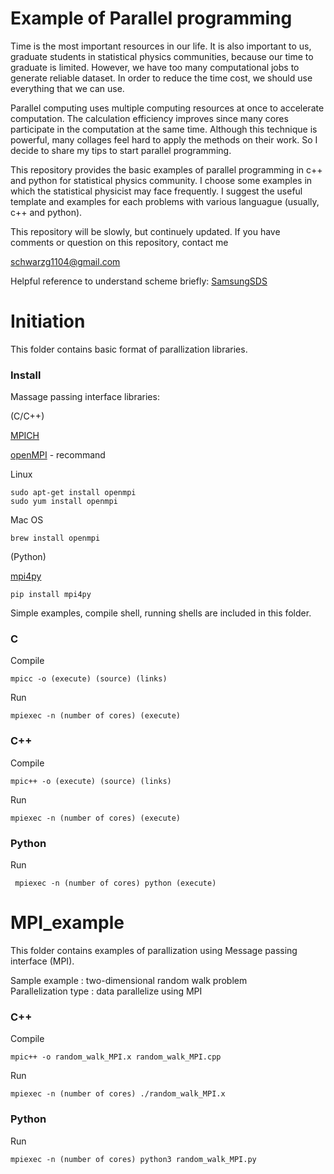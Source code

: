 Example of Parallel programming
===================
Time is the most important resources in our life. It is also important to us, graduate students in statistical physics communities, because our time to graduate is limited. However, we have too many computational jobs to generate reliable dataset. In order to reduce the time cost, we should use everything that we can use.

Parallel computing uses multiple computing resources at once to accelerate computation. The calculation efficiency improves since many cores participate in the computation at the same time. Although this technique is powerful, many collages feel hard to apply the methods on their work. So I decide to share my tips to start parallel programming. 

This repository provides the basic examples of parallel programming in c++ and python for statistical physics community. I choose some examples in which the statistical physicist may face frequently. I suggest the useful template and examples for each problems with various languague (usually, c++ and python). 

This repository will be slowly, but continuely updated. If you have comments or question on this repository, contact me 

<schwarzg1104@gmail.com>

Helpful reference to understand scheme briefly: [SamsungSDS](https://www.samsungsds.com/kr/story/1233713_4655.html)

# Initiation
This folder contains basic format of parallization libraries.

### Install

Massage passing interface libraries:

(C/C++)

[MPICH](https://www.mpich.org)

[openMPI](https://www.open-mpi.org)  - recommand

Linux

	sudo apt-get install openmpi
	sudo yum install openmpi

Mac OS

	brew install openmpi

(Python)

[mpi4py](https://mpi4py.readthedocs.io/en/stable/)

	pip install mpi4py

Simple examples, compile shell, running shells are included in this folder.

### C
Compile

	mpicc -o (execute) (source) (links)   

Run 

	mpiexec -n (number of cores) (execute)   

### C++
Compile

	mpic++ -o (execute) (source) (links)   

Run

	mpiexec -n (number of cores) (execute)   

### Python
Run

	 mpiexec -n (number of cores) python (execute)   

# MPI_example
This folder contains examples of parallization using Message passing interface (MPI). 

Sample example : two-dimensional random walk problem   
Parallelization type : data parallelize using MPI   

### C++
Compile

	mpic++ -o random_walk_MPI.x random_walk_MPI.cpp   

Run

	mpiexec -n (number of cores) ./random_walk_MPI.x   

### Python
Run

	mpiexec -n (number of cores) python3 random_walk_MPI.py

